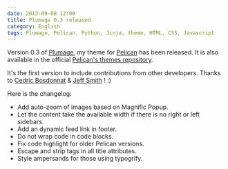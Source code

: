 ```yaml
---
date: 2013-09-08 12:00
title: Plumage 0.3 released
category: English
tags: Plumage, Pelican, Python, Jinja, theme, HTML, CSS, Javascript
---
```


Version 0.3 of [Plumage](https://github.com/kdeldycke/plumage), my theme for [Pelican](http://getpelican.com) has been released. It is also available in the official [Pelican's themes repository](https://github.com/getpelican/pelican-themes).

It's the first version to include contributions from other developers. Thanks to [Cedric Bosdonnat](https://github.com/cbosdo) & [Jeff Smith](https://github.com/jeffreyksmithjr) ! :)

Here is the changelog:

  * Add auto-zoom of images based on Magnific Popup.
  * Let the content take the available width if there is no right or left sidebars.
  * Add an dynamic feed link in footer.
  * Do not wrap code in code blocks.
  * Fix code highlight for older Pelican versions.
  * Escape and strip tags in all title attributes.
  * Style ampersands for those using typogrify.
